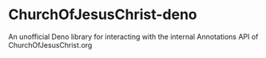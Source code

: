 # ChurchOfJesusChrist-deno
An unofficial Deno library for interacting with the internal Annotations API of ChurchOfJesusChrist.org
